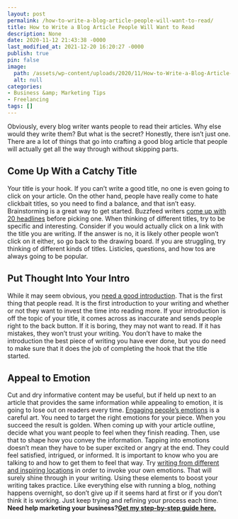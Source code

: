 ```yaml
---
layout: post
permalink: /how-to-write-a-blog-article-people-will-want-to-read/
title: How to Write a Blog Article People Will Want to Read
description: None
date: 2020-11-12 21:43:38 -0000
last_modified_at: 2021-12-20 16:20:27 -0000
publish: true
pin: false
image:
  path: /assets/wp-content/uploads/2020/11/How-to-Write-a-Blog-Article-People-Will-Want-to-Read.jpg
  alt: null
categories:
- Business &amp; Marketing Tips
- Freelancing
tags: []
---
```

Obviously, every blog writer wants people to read their articles. Why else would they write them? But what is the secret? Honestly, there isn’t just one. There are a lot of things that go into crafting a good blog article that people will actually get all the way through without skipping parts.

## Come Up With a Catchy Title

Your title is your hook. If you can’t write a good title, no one is even going to click on your article. On the other hand, people have really come to hate clickbait titles, so you need to find a balance, and that isn’t easy. Brainstorming is a great way to get started. Buzzfeed writers [come up with 20 headlines](https://www.podium.com/article/how-to-drive-website-traffic/) before picking one. When thinking of different titles, try to be specific and interesting. Consider if you would actually click on a link with the title you are writing. If the answer is no, it is likely other people won’t click on it either, so go back to the drawing board. If you are struggling, try thinking of different kinds of titles. Listicles, questions, and how tos are always going to be popular.

## Put Thought Into Your Intro

While it may seem obvious, you [need a good introduction](https://expresswriters.com/how-to-write-a-killer-blog-intro/). That is the first thing that people read. It is the first introduction to your writing and whether or not they want to invest the time into reading more. If your introduction is off the topic of your title, it comes across as inaccurate and sends people right to the back button. If it is boring, they may not want to read. If it has mistakes, they won’t trust your writing. You don’t have to make the introduction the best piece of writing you have ever done, but you do need to make sure that it does the job of completing the hook that the title started.

## Appeal to Emotion

Cut and dry informative content may be useful, but if held up next to an article that provides the same information while appealing to emotion, it is going to lose out on readers every time. [Engaging people’s emotions](https://courses.lumenlearning.com/boundless-communications/chapter/emotional-appeals/) is a careful art. You need to target the right emotions for your piece. When you succeed the result is golden. When coming up with your article outline, decide what you want people to feel when they finish reading. Then, use that to shape how you convey the information. Tapping into emotions doesn’t mean they have to be super excited or angry at the end. They could feel satisfied, intrigued, or informed. It is important to know who you are talking to and how to get them to feel that way. Try [writing from different and inspiring locations](https://whenyouwrite.com/places-to-write/) in order to invoke your own emotions. That will surely shine through in your writing. Using these elements to boost your writing takes practice. Like everything else with running a blog, nothing happens overnight, so don’t give up if it seems hard at first or if you don’t think it is working. Just keep trying and refining your process each time. **Need help marketing your business?[Get my step-by-step guide here.](https://go.katebagoy.com/ebook)**
